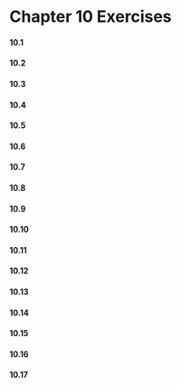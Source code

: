 # Chapter 10 Exercises

#### 10.1
#### 10.2
#### 10.3
#### 10.4
#### 10.5
#### 10.6
#### 10.7
#### 10.8
#### 10.9
#### 10.10
#### 10.11
#### 10.12
#### 10.13
#### 10.14
#### 10.15
#### 10.16
#### 10.17